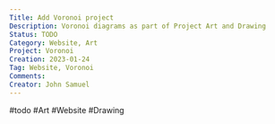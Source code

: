 ```yaml
---
Title: Add Voronoi project
Description: Voronoi diagrams as part of Project Art and Drawing
Status: TODO
Category: Website, Art
Project: Voronoi
Creation: 2023-01-24
Tag: Website, Voronoi
Comments:
Creator: John Samuel
---
```


#todo #Art #Website #Drawing